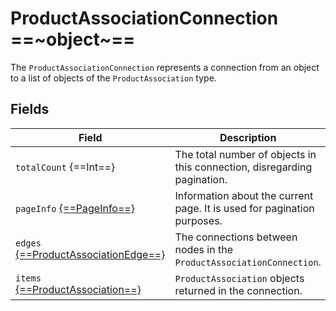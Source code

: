 # ProductAssociationConnection ==~object~==

The `ProductAssociationConnection` represents a connection from an object to a list of objects of the `ProductAssociation` type. 

## Fields

| Field                                   	    | Description                                                                                                                                        	|
|---------------------------------------------- |------------------------------------------------------------------------------------------------------------------------------------------------------	|
| `totalCount` {==Int==}                    	| The total number of objects in this connection, disregarding pagination.                                                                              |
| `pageInfo`  [{==PageInfo==}](../PageInfo.md) 	| Information about the current page. It is used for pagination purposes.                                                                               |
| `edges` [{==ProductAssociationEdge==}](ProductAssociationEdge.md)  	|  The connections between nodes in the `ProductAssociationConnection`.                                                      	|
| `items`  [{==ProductAssociation==}](ProductAssociation.md)     	    |  `ProductAssociation` objects returned in the connection.                                                                   	|
